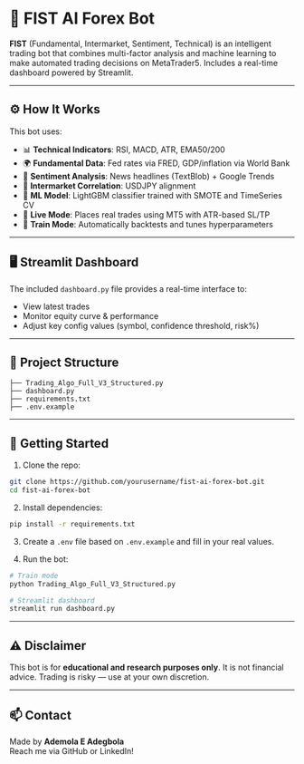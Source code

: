 # 🧠 FIST AI Forex Bot

**FIST** (Fundamental, Intermarket, Sentiment, Technical) is an intelligent trading bot that combines multi-factor analysis and machine learning to make automated trading decisions on MetaTrader5. Includes a real-time dashboard powered by Streamlit.

---

## ⚙️ How It Works

This bot uses:
- 📊 **Technical Indicators**: RSI, MACD, ATR, EMA50/200
- 🌍 **Fundamental Data**: Fed rates via FRED, GDP/inflation via World Bank
- 📰 **Sentiment Analysis**: News headlines (TextBlob) + Google Trends
- 🔁 **Intermarket Correlation**: USDJPY alignment
- 🤖 **ML Model**: LightGBM classifier trained with SMOTE and TimeSeries CV
- 🔁 **Live Mode**: Places real trades using MT5 with ATR-based SL/TP
- 🧮 **Train Mode**: Automatically backtests and tunes hyperparameters

---

## 🖥️ Streamlit Dashboard

The included `dashboard.py` file provides a real-time interface to:

- View latest trades
- Monitor equity curve & performance
- Adjust key config values (symbol, confidence threshold, risk%)

---

## 📁 Project Structure

```
├── Trading_Algo_Full_V3_Structured.py
├── dashboard.py
├── requirements.txt
├── .env.example
```

---

## 🚀 Getting Started

1. Clone the repo:
```bash
git clone https://github.com/yourusername/fist-ai-forex-bot.git
cd fist-ai-forex-bot
```

2. Install dependencies:
```bash
pip install -r requirements.txt
```

3. Create a `.env` file based on `.env.example` and fill in your real values.

4. Run the bot:
```bash
# Train mode
python Trading_Algo_Full_V3_Structured.py

# Streamlit dashboard
streamlit run dashboard.py
```

---

## ⚠️ Disclaimer

This bot is for **educational and research purposes only**. It is not financial advice. Trading is risky — use at your own discretion.

---

## 📫 Contact

Made by **Ademola E Adegbola**  
Reach me via GitHub or LinkedIn!